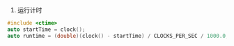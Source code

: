 1. 运行计时
``` cpp  
#include <ctime>
auto startTime = clock();
auto runtime = (double)(clock() - startTime) / CLOCKS_PER_SEC / 1000.0;
```
